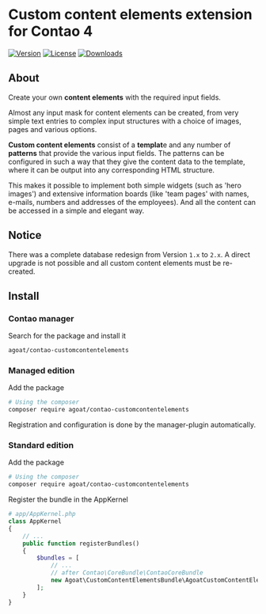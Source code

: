 # Custom content elements extension for Contao 4

[![Version](https://img.shields.io/packagist/v/agoat/contao-customcontentelements.svg?style=flat-square)](http://packagist.org/packages/agoat/contao-customcontentelements)
[![License](https://img.shields.io/packagist/l/agoat/contao-customcontentelements.svg?style=flat-square)](http://packagist.org/packages/agoat/contao-customcontentelements)
[![Downloads](https://img.shields.io/packagist/dt/agoat/contao-customcontentelements.svg?style=flat-square)](http://packagist.org/packages/agoat/contao-customcontentelements)

## About
Create your own **content elements** with the required input fields.

Almost any input mask for content elements can be created, from very simple text entries to complex input structures with a choice of images, pages and various options.

**Custom content elements** consist of a **templat**e and any number of **patterns** that provide the various input fields. The patterns can be configured in such a way that they give the content data to the template, where it can be output into any corresponding HTML structure.

This makes it possible to implement both simple widgets (such as 'hero images') and extensive information boards (like 'team pages' with names, e-mails, numbers and addresses of the employees). And all the content can be accessed in a simple and elegant way.

## Notice
There was a complete database redesign from Version `1.x` to `2.x`. A direct upgrade is not possible and all custom content elements must be re-created.

## Install
### Contao manager
Search for the package and install it
```bash
agoat/contao-customcontentelements
```

### Managed edition
Add the package
```bash
# Using the composer
composer require agoat/contao-customcontentelements
```
Registration and configuration is done by the manager-plugin automatically.

### Standard edition
Add the package
```bash
# Using the composer
composer require agoat/contao-customcontentelements
```
Register the bundle in the AppKernel
```php
# app/AppKernel.php
class AppKernel
{
    // ...
    public function registerBundles()
    {
        $bundles = [
            // ...
            // after Contao\CoreBundle\ContaoCoreBundle
            new Agoat\CustomContentElementsBundle\AgoatCustomContentElementsBundle (),
        ];
    }
}
```


